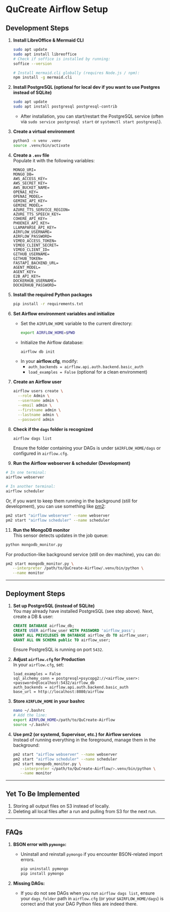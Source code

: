 # QuCreate Airflow Setup

## Development Steps

1. **Install LibreOffice & Mermaid CLI**  
   ```bash
   sudo apt update
   sudo apt install libreoffice
   # Check if soffice is installed by running:
   soffice --version

   # Install mermaid.cli globally (requires Node.js / npm):
   npm install -g mermaid.cli
   ```

2. **Install PostgreSQL (optional for local dev if you want to use Postgres instead of SQLite)**  
   ```bash
   sudo apt update
   sudo apt install postgresql postgresql-contrib
   ```
   - After installation, you can start/restart the PostgreSQL service (often via `sudo service postgresql start` or `systemctl start postgresql`).

4. **Create a virtual environment**  
   ```bash
   python3 -m venv .venv
   source .venv/bin/activate
   ```

5. **Create a `.env` file**  
   Populate it with the following variables:
   ```
   MONGO_URI=
   MONGO_DB=
   AWS_ACCESS_KEY=
   AWS_SECRET_KEY=
   AWS_BUCKET_NAME=
   OPENAI_KEY=
   OPENAI_MODEL=
   GEMINI_API_KEY=
   GEMINI_MODEL=
   AZURE_TTS_SERVICE_REGION=
   AZURE_TTS_SPEECH_KEY=
   COHERE_API_KEY=
   PHOENIX_API_KEY=
   LLAMAPARSE_API_KEY=
   AIRFLOW_USERNAME=
   AIRFLOW_PASSWORD=
   VIMEO_ACCESS_TOKEN=
   VIMEO_CLIENT_SECRET=
   VIMEO_CLIENT_ID=
   GITHUB_USERNAME=
   GITHUB_TOKEN=
   FASTAPI_BACKEND_URL=
   AGENT_MODEL=
   AGENT_KEY=
   E2B_API_KEY=
   DOCKERHUB_USERNAME=
   DOCKERHUB_PASSWORD=
   ```

6. **Install the required Python packages**  
   ```bash
   pip install -r requirements.txt
   ```

7. **Set Airflow environment variables and initialize**  
   - Set the `AIRFLOW_HOME` variable to the current directory:
     ```bash
     export AIRFLOW_HOME=$PWD
     ```
   - Initialize the Airflow database:
     ```bash
     airflow db init
     ```
   - In your **airflow.cfg**, modify:
     - `auth_backends = airflow.api.auth.backend.basic_auth`
     - `load_examples = False` (optional for a clean environment)

8. **Create an Airflow user**  
   ```bash
   airflow users create \
     --role Admin \
     --username admin \
     --email admin \
     --firstname admin \
     --lastname admin \
     --password admin
   ```

9. **Check if the `dags` folder is recognized**  
   ```bash
   airflow dags list
   ```
   Ensure the folder containing your DAGs is under `$AIRFLOW_HOME/dags` or configured in `airflow.cfg`.

10. **Run the Airflow webserver & scheduler (Development)**  
   ```bash
   # In one terminal:
   airflow webserver
   
   # In another terminal:
   airflow scheduler
   ```
   Or, if you want to keep them running in the background (still for development), you can use something like [pm2](https://pm2.keymetrics.io/):
   ```bash
   pm2 start "airflow webserver" --name webserver
   pm2 start "airflow scheduler" --name scheduler
   ```

11. **Run the MongoDB monitor**  
   This sensor detects updates in the job queue:
   ```bash
   python mongodb_monitor.py
   ```
   For production-like background service (still on dev machine), you can do:
   ```bash
   pm2 start mongodb_monitor.py \
      --interpreter /path/to/QuCreate-Airflow/.venv/bin/python \
      --name monitor
   ```

---

## Deployment Steps

1. **Set up PostgreSQL (instead of SQLite)**  
   You may already have installed PostgreSQL (see step above). Next, create a DB & user:  
   ```sql
   CREATE DATABASE airflow_db;
   CREATE USER airflow_user WITH PASSWORD 'airflow_pass';
   GRANT ALL PRIVILEGES ON DATABASE airflow_db TO airflow_user;
   GRANT ALL ON SCHEMA public TO airflow_user;
   ```
   Ensure PostgreSQL is running on port `5432`.  

2. **Adjust `airflow.cfg` for Production**  
   In your `airflow.cfg`, set:
   ```
   load_examples = False
   sql_alchemy_conn = postgresql+psycopg2://<airflow_user>:<password>@localhost:5432/airflow_db
   auth_backends = airflow.api.auth.backend.basic_auth
   base_url = http://localhost:8080/airflow
   ```

4. **Store `AIRFLOW_HOME` in your bashrc**  
   ```bash
   nano ~/.bashrc
   # Add the line:
   export AIRFLOW_HOME=/path/to/QuCreate-Airflow
   source ~/.bashrc
   ```

5. **Use pm2 (or systemd, Supervisor, etc.) for Airflow services**  
   Instead of running everything in the foreground, manage them in the background:
   ```bash
   pm2 start "airflow webserver" --name webserver
   pm2 start "airflow scheduler" --name scheduler
   pm2 start mongodb_monitor.py \
      --interpreter </path/to/QuCreate-Airflow/>.venv/bin/python \
      --name monitor
   ```


---

## Yet To Be Implemented

1. Storing all output files on S3 instead of locally.  
2. Deleting all local files after a run and pulling from S3 for the next run.

---

## FAQs

1. **BSON error with `pymongo`:**  
   - Uninstall and reinstall `pymongo` if you encounter BSON-related import errors.
     ```bash
     pip uninstall pymongo
     pip install pymongo
     ```

2. **Missing DAGs:**  
   - If you do not see DAGs when you run `airflow dags list`, ensure your `dags_folder` path in `airflow.cfg` (or your `$AIRFLOW_HOME/dags`) is correct and that your DAG Python files are indeed there.
